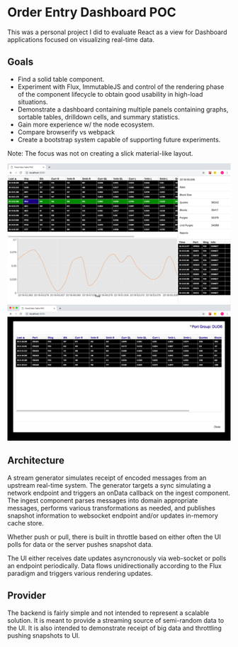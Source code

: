 Order Entry Dashboard POC
=========================
This was a personal project I did to evaluate React as a view for Dashboard applications focused on visualizing real-time data.


Goals
-----
 - Find a solid table component.
 - Experiment with Flux, ImmutableJS and control of the rendering phase of the component lifecycle to obtain good usability in high-load situations.
 - Demonstrate a dashboard containing multiple panels containing graphs, sortable tables, drilldown cells, and summary statistics.
 - Gain more experience w/ the node ecosystem.
 - Compare browserify vs webpack
 - Create a bootstrap system capable of supporting future experiments.

Note: The focus was not on creating a slick material-like layout.


![dash1](dash1.png)
![dash2](dash2.png)


Architecture
------------
A stream generator simulates receipt of encoded messages from an upstream real-time system.  The generator targets a sync simulating a network endpoint and triggers an onData callback on the ingest component.  The ingest component parses messages into domain appropriate messages, performs various transformations as needed, and publishes snapshot information to websocket endpoint and/or updates in-memory cache store.

Whether push or pull, there is built in throttle based on either often the UI polls for data or the server pushes snapshot data.  

The UI either receives date updates asyncronously via web-socket or polls an endpoint periodically.  Data flows unidirectionally according to the Flux paradigm and triggers various rendering updates.


Provider
--------
The backend is fairly simple and not intended to represent a scalable solution.  It is meant to provide a streaming source of semi-random data to the UI.  It is also intended to demonstrate receipt of big data and throttling pushing snapshots to UI.


